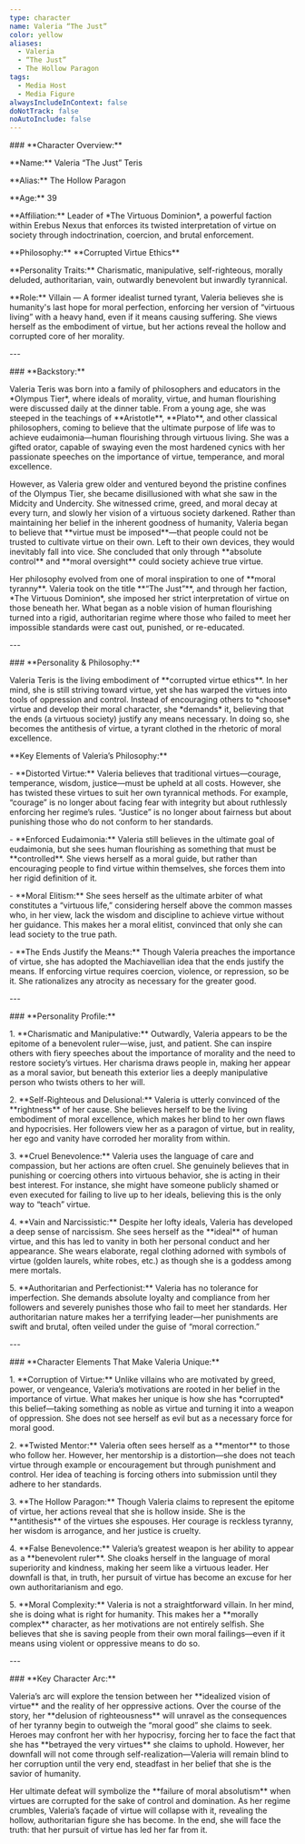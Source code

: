 ```yaml
---
type: character
name: Valeria “The Just”
color: yellow
aliases:
  - Valeria
  - “The Just”
  - The Hollow Paragon
tags:
  - Media Host
  - Media Figure
alwaysIncludeInContext: false
doNotTrack: false
noAutoInclude: false
---
```

\### \*\*Character Overview:\*\*

\*\*Name:\*\* Valeria “The Just” Teris

\*\*Alias:\*\* The Hollow Paragon

\*\*Age:\*\* 39

\*\*Affiliation:\*\* Leader of \*The Virtuous Dominion\*, a powerful faction within Erebus Nexus that enforces its twisted interpretation of virtue on society through indoctrination, coercion, and brutal enforcement.

\*\*Philosophy:\*\* \*\*Corrupted Virtue Ethics\*\*

\*\*Personality Traits:\*\* Charismatic, manipulative, self-righteous, morally deluded, authoritarian, vain, outwardly benevolent but inwardly tyrannical.

\*\*Role:\*\* Villain — A former idealist turned tyrant, Valeria believes she is humanity's last hope for moral perfection, enforcing her version of “virtuous living” with a heavy hand, even if it means causing suffering. She views herself as the embodiment of virtue, but her actions reveal the hollow and corrupted core of her morality.

\---

\### \*\*Backstory:\*\*

Valeria Teris was born into a family of philosophers and educators in the \*Olympus Tier\*, where ideals of morality, virtue, and human flourishing were discussed daily at the dinner table. From a young age, she was steeped in the teachings of \*\*Aristotle\*\*, \*\*Plato\*\*, and other classical philosophers, coming to believe that the ultimate purpose of life was to achieve eudaimonia—human flourishing through virtuous living. She was a gifted orator, capable of swaying even the most hardened cynics with her passionate speeches on the importance of virtue, temperance, and moral excellence.

However, as Valeria grew older and ventured beyond the pristine confines of the Olympus Tier, she became disillusioned with what she saw in the Midcity and Undercity. She witnessed crime, greed, and moral decay at every turn, and slowly her vision of a virtuous society darkened. Rather than maintaining her belief in the inherent goodness of humanity, Valeria began to believe that \*\*virtue must be imposed\*\*—that people could not be trusted to cultivate virtue on their own. Left to their own devices, they would inevitably fall into vice. She concluded that only through \*\*absolute control\*\* and \*\*moral oversight\*\* could society achieve true virtue.

Her philosophy evolved from one of moral inspiration to one of \*\*moral tyranny\*\*. Valeria took on the title \*\*“The Just”\*\*, and through her faction, \*The Virtuous Dominion\*, she imposed her strict interpretation of virtue on those beneath her. What began as a noble vision of human flourishing turned into a rigid, authoritarian regime where those who failed to meet her impossible standards were cast out, punished, or re-educated.

\---

\### \*\*Personality & Philosophy:\*\*

Valeria Teris is the living embodiment of \*\*corrupted virtue ethics\*\*. In her mind, she is still striving toward virtue, yet she has warped the virtues into tools of oppression and control. Instead of encouraging others to \*choose\* virtue and develop their moral character, she \*demands\* it, believing that the ends (a virtuous society) justify any means necessary. In doing so, she becomes the antithesis of virtue, a tyrant clothed in the rhetoric of moral excellence.

\*\*Key Elements of Valeria’s Philosophy:\*\*

\- \*\*Distorted Virtue:\*\* Valeria believes that traditional virtues—courage, temperance, wisdom, justice—must be upheld at all costs. However, she has twisted these virtues to suit her own tyrannical methods. For example, “courage” is no longer about facing fear with integrity but about ruthlessly enforcing her regime’s rules. “Justice” is no longer about fairness but about punishing those who do not conform to her standards.

\- \*\*Enforced Eudaimonia:\*\* Valeria still believes in the ultimate goal of eudaimonia, but she sees human flourishing as something that must be \*\*controlled\*\*. She views herself as a moral guide, but rather than encouraging people to find virtue within themselves, she forces them into her rigid definition of it.

\- \*\*Moral Elitism:\*\* She sees herself as the ultimate arbiter of what constitutes a “virtuous life,” considering herself above the common masses who, in her view, lack the wisdom and discipline to achieve virtue without her guidance. This makes her a moral elitist, convinced that only she can lead society to the true path.

\- \*\*The Ends Justify the Means:\*\* Though Valeria preaches the importance of virtue, she has adopted the Machiavellian idea that the ends justify the means. If enforcing virtue requires coercion, violence, or repression, so be it. She rationalizes any atrocity as necessary for the greater good.

\---

\### \*\*Personality Profile:\*\*

1\. \*\*Charismatic and Manipulative:\*\* Outwardly, Valeria appears to be the epitome of a benevolent ruler—wise, just, and patient. She can inspire others with fiery speeches about the importance of morality and the need to restore society’s virtues. Her charisma draws people in, making her appear as a moral savior, but beneath this exterior lies a deeply manipulative person who twists others to her will.

2\. \*\*Self-Righteous and Delusional:\*\* Valeria is utterly convinced of the \*\*rightness\*\* of her cause. She believes herself to be the living embodiment of moral excellence, which makes her blind to her own flaws and hypocrisies. Her followers view her as a paragon of virtue, but in reality, her ego and vanity have corroded her morality from within.

3\. \*\*Cruel Benevolence:\*\* Valeria uses the language of care and compassion, but her actions are often cruel. She genuinely believes that in punishing or coercing others into virtuous behavior, she is acting in their best interest. For instance, she might have someone publicly shamed or even executed for failing to live up to her ideals, believing this is the only way to “teach” virtue.

4\. \*\*Vain and Narcissistic:\*\* Despite her lofty ideals, Valeria has developed a deep sense of narcissism. She sees herself as the \*\*ideal\*\* of human virtue, and this has led to vanity in both her personal conduct and her appearance. She wears elaborate, regal clothing adorned with symbols of virtue (golden laurels, white robes, etc.) as though she is a goddess among mere mortals.

5\. \*\*Authoritarian and Perfectionist:\*\* Valeria has no tolerance for imperfection. She demands absolute loyalty and compliance from her followers and severely punishes those who fail to meet her standards. Her authoritarian nature makes her a terrifying leader—her punishments are swift and brutal, often veiled under the guise of “moral correction.”

\---

\### \*\*Character Elements That Make Valeria Unique:\*\*

1\. \*\*Corruption of Virtue:\*\* Unlike villains who are motivated by greed, power, or vengeance, Valeria’s motivations are rooted in her belief in the importance of virtue. What makes her unique is how she has \*corrupted\* this belief—taking something as noble as virtue and turning it into a weapon of oppression. She does not see herself as evil but as a necessary force for moral good.

2\. \*\*Twisted Mentor:\*\* Valeria often sees herself as a \*\*mentor\*\* to those who follow her. However, her mentorship is a distortion—she does not teach virtue through example or encouragement but through punishment and control. Her idea of teaching is forcing others into submission until they adhere to her standards.

3\. \*\*The Hollow Paragon:\*\* Though Valeria claims to represent the epitome of virtue, her actions reveal that she is hollow inside. She is the \*\*antithesis\*\* of the virtues she espouses. Her courage is reckless tyranny, her wisdom is arrogance, and her justice is cruelty.

4\. \*\*False Benevolence:\*\* Valeria’s greatest weapon is her ability to appear as a \*\*benevolent ruler\*\*. She cloaks herself in the language of moral superiority and kindness, making her seem like a virtuous leader. Her downfall is that, in truth, her pursuit of virtue has become an excuse for her own authoritarianism and ego.

5\. \*\*Moral Complexity:\*\* Valeria is not a straightforward villain. In her mind, she is doing what is right for humanity. This makes her a \*\*morally complex\*\* character, as her motivations are not entirely selfish. She believes that she is saving people from their own moral failings—even if it means using violent or oppressive means to do so.

\---

\### \*\*Key Character Arc:\*\*

Valeria’s arc will explore the tension between her \*\*idealized vision of virtue\*\* and the reality of her oppressive actions. Over the course of the story, her \*\*delusion of righteousness\*\* will unravel as the consequences of her tyranny begin to outweigh the “moral good” she claims to seek. Heroes may confront her with her hypocrisy, forcing her to face the fact that she has \*\*betrayed the very virtues\*\* she claims to uphold. However, her downfall will not come through self-realization—Valeria will remain blind to her corruption until the very end, steadfast in her belief that she is the savior of humanity.

Her ultimate defeat will symbolize the \*\*failure of moral absolutism\*\* when virtues are corrupted for the sake of control and domination. As her regime crumbles, Valeria’s façade of virtue will collapse with it, revealing the hollow, authoritarian figure she has become. In the end, she will face the truth: that her pursuit of virtue has led her far from it.
